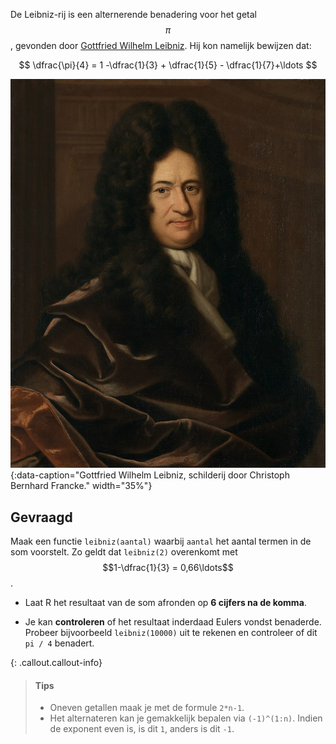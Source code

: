 De Leibniz-rij is een alternerende benadering voor het getal $$\pi$$, gevonden door <a href="https://nl.wikipedia.org/wiki/Gottfried_Wilhelm_Leibniz" target="_blank">Gottfried Wilhelm Leibniz</a>. Hij kon namelijk bewijzen dat:

$$
  \dfrac{\pi}{4} = 1 -\dfrac{1}{3} + \dfrac{1}{5} - \dfrac{1}{7}+\ldots
$$

![Gottfried Wilhelm Leibniz, schilderij door Christoph Bernhard Francke.](media/Leibniz.jpg "Gottfried Wilhelm Leibniz, schilderij door Christoph Bernhard Francke."){:data-caption="Gottfried Wilhelm Leibniz, schilderij door Christoph Bernhard Francke." width="35%"}

## Gevraagd

Maak een functie `leibniz(aantal)` waarbij `aantal` het aantal termen in de som voorstelt. Zo geldt dat `leibniz(2)` overenkomt met $$1-\dfrac{1}{3} = 0,66\ldots$$.

- Laat R het resultaat van de som afronden op **6 cijfers na de komma**.

- Je kan **controleren** of het resultaat inderdaad Eulers vondst benaderde. Probeer bijvoorbeeld `leibniz(10000)` uit te rekenen en controleer of dit `pi / 4` benadert.

 
{: .callout.callout-info}
>#### Tips
>
> - Oneven getallen maak je met de formule `2*n-1`.
> - Het alternateren kan je gemakkelijk bepalen via `(-1)^(1:n)`. Indien de exponent even is, is dit `1`, anders is dit `-1`.